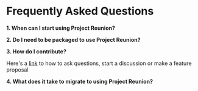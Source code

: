 # Frequently Asked Questions
**1. When can I start using Project Reunion?**

**2. Do I need to be packaged to use Project Reunion?**

**3. How do I contribute?**

Here's a [link]((https://github.com/microsoft/ProjectReunion/issues/new/choose)) to how to ask questions, start a discussion or make a feature proposal 

**4. What does it take to migrate to using Project Reunion?**


